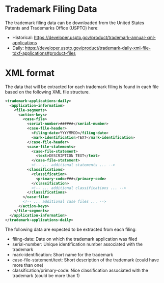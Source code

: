 # Trademark Filing Data
The trademark filing data can be downloaded from the United States Patents and Trademarks Office (USPTO) here:
* Historical: https://developer.uspto.gov/product/trademark-annual-xml-applications
* Daily: https://developer.uspto.gov/product/trademark-daily-xml-file-tdxf-applications#product-files


# XML format
The data that will be extracted for each trademark filing is found in each file based on the following XML file structure.
```xml
<trademark-applications-daily>
  <application-information>
    <file-segments>
      <action-keys>
        <case-file>
          <serial-number>######</serial-number>
          <case-file-header>
            <filing-date>YYYYMMDD</filing-date>
            <mark-identification>TEXT</mark-identification>
          </case-file-header>
          <case-file-statements>
            <case-file-statement>
              <text>DESCRIPTION TEXT</text>
            </case-file-statement>
            <!-- ... additional statements ... -->
          <classifications>
            <classification>
              <primary-code>###</primary-code>
            </classification>
            <!-- ... additional classifications ... -->
          </classifications>
        </case-file>
        <!-- ... additional case files ... -->
      </action-keys>
    </file-segments>
  </application-information>
</trademark-applications-daily>
```

The following data are expected to be extracted from each filing:
* filing-date: Date on which the trademark application was filed
* serial-number: Unique identification number associated with the trademark
* mark-identification: Short name for the trademark
* case-file-statement/text: Short description of the trademark (could have more than one)
* classification/primary-code: Nice classification associated with the trademark (could be more than 1) 
